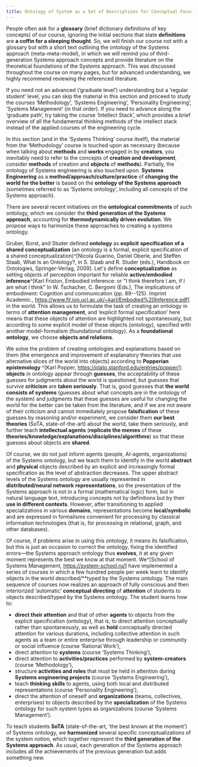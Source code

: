 ```yaml
---
title: Ontology of System as a Set of Descriptions for Conceptual Focus
---
```


People often ask for a **glossary** (brief dictionary definitions of key
concepts) of our course, ignoring the initial sections that state
**definitions** are **a coffin for a sleeping thought**. So, we will
finish our course not with a glossary but with a short text outlining
the ontology of the Systems approach (meta-meta-model), in which we will
remind you of third-generation Systems approach concepts and provide
literature on the theoretical foundations of the Systems approach. This
was discussed throughout the course on many pages, but for advanced
understanding, we highly recommend reviewing the referenced literature.

If you need not an advanced (‘graduate level’) understanding but a
‘regular student’ level, you can skip the material in this section and
proceed to study the courses ‘Methodology’, ‘Systems Engineering’,
‘Personality Engineering’, ‘Systems Management’ (in that order). If you
need to advance along the ‘graduate path’, try taking the course
‘Intellect Stack’, which provides a brief overview of all the fundamental
thinking methods of the intellect stack instead of the applied courses of
the engineering cycle.

In this section (and in the ‘Systems Thinking’ course itself), the
material from the ‘Methodology’ course is touched upon as necessary
(because when talking about **methods** and **works** engaged in by
**creators**, you inevitably need to refer to the concepts of **creation
and development**, consider **methods** of creation and **objects** of
**methods**). Partially, the ontology of Systems engineering is also touched
upon. **Systems Engineering** as a **method/approach/culture/practice**
of **changing the world for the better** is based on the **ontology of the
Systems approach** (sometimes referred to as ‘Systems ontology’, including
all concepts of the Systems approach).

There are several recent initiatives on the **ontological commitments** of
such ontology, which we consider the **third generation of the Systems
approach**, accounting for **thermodynamically driven evolution**. We
propose ways to harmonize these approaches to creating a systems ontology.

Gruber, Borst, and Studer defined **ontology** as **explicit** **specification**
**of a shared** **conceptualization** (an ontology is a formal, explicit
specification of a shared conceptualization)^[Nicola Guarino, Daniel
Oberle, and Steffen Staab, What Is an Ontology?, in S. Staab and R. Studer
(eds.), Handbook on Ontologies, Springer-Verlag, 2009]. Let's define
**conceptualization** as setting objects of perception important for reliable
**active/embodied inference**^[Karl Friston, Embodied inference: or \"I
think therefore I am, if I am what I think\" In W. Tschacher, C. Bergomi
(Eds.), The implications of embodiment: Cognition and communication (pp.
89--125). Imprint Academic.,
<https://www.fil.ion.ucl.ac.uk/~karl/Embodied%20Inference.pdf>]
in the world. This allows us to formulate the task of creating
an ontology in terms of **attention management**, and ‘explicit formal
specification’ here means that these objects of attention are highlighted
not spontaneously, but according to some explicit model of these objects
(ontology), specified with another model-formalism (foundational ontology). As
a **foundational** **ontology**, we choose **objects and relations**.

We solve the problem of creating ontologies and explanations based on them
(the emergence and improvement of explanatory theories that use alternative
slices of the world into objects) according to **Popperian epistemology**
^[Karl Popper,
<https://plato.stanford.edu/entries/popper/>]:
**objects** in ontology appear through **guesses**, the acceptability of these
guesses for judgments about the world is questioned, but guesses that survive
**criticism** are **taken seriously**. That is, good guesses that **the world
consists of systems** (guesses about what concepts are in the ontology of the
system) and judgments that these guesses are useful for changing the world for
the better can be taken from the literature, and if we are not aware of their
criticism and cannot immediately propose **falsification** of these guesses by
reasoning and/or experiment, we consider them **our best theories** (SoTA,
state-of-the-art) about the world, take them seriously, and further teach
**intellectual agents** (**replicate the memes** of these
**theories/knowledge/explanations/disciplines/algorithms**) so that these
guesses about objects are **shared**.

Of course, we do not just inform agents (people, AI-agents, organizations) of
the Systems ontology, but we teach them to identify in the world **abstract**
and **physical** objects described by an explicit and increasingly formal
specification as the level of abstraction decreases. The upper abstract levels
of the Systems ontology are usually represented in **distributed/neural
network** **representations**, so the presentation of the Systems approach is
not in a formal (mathematical logic) form, but in natural language text,
introducing concepts not by definitions but by their **use in different
contexts**. However, after transitioning to applied specializations in various
**domains**, representations become **local/symbolic** and are expressed in
formalisms convenient for processing by classical information technologies
(that is, for processing in relational, graph, and other databases).

Of course, if problems arise in using this ontology, it means its falsification,
but this is just an occasion to correct the ontology, fixing the identified
errors—the Systems approach ontology thus **evolves**, it at any given moment
represents the best we know at that moment. We^[School of
Systems Management, <https://system-school.ru/>]
have implemented a series of courses in which a few hundred people per week
learn to identify objects in the world described/**typed by the Systems
ontology. The main sequence of courses now realizes an approach of fully
conscious and then interiorized ‘automatic’ **conceptual directing** of
**attention** of students to objects described/typed by the Systems ontology.
The student learns how to:

-   **direct their attention** and that of other **agents** to objects from the
    explicit specification (ontology), that is, to direct attention conceptually
    rather than spontaneously, as well as **hold** conceptually directed
    attention for various durations, including collective attention in such
    agents as a team or entire enterprise through leadership or community or
    social influence (course ‘Rational Work’),
-   direct attention to **systems** (course ‘Systems Thinking’),
-   direct attention to **activities/practices** performed by
    **system-creators** (course ‘Methodology’),
-   structure **activities and roles** that must be held in attention during
    **Systems engineering projects** (course ‘Systems Engineering’),
-   teach **thinking** **skills** to agents, using both local and distributed
    representations (course ‘Personality Engineering’),
-   direct the attention of oneself and **organizations** (teams, collectives,
    enterprises) to objects described by the **specialization** of the Systems
    ontology for such system types as organizations (course ‘Systems
    Management’).

To teach students **SoTA** (state-of-the-art, ‘the best known at the moment’)
of Systems ontology, we **harmonized** several specific conceptualizations of
the system notion, which together represent the **third generation of the
Systems approach**. As usual, each generation of the Systems approach includes
all the achievements of the previous generation but adds something new.